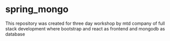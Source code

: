 # spring_mongo
This repository was created for three day workshop by mtd company of full stack development where bootstrap and react as frontend and mongodb as database
